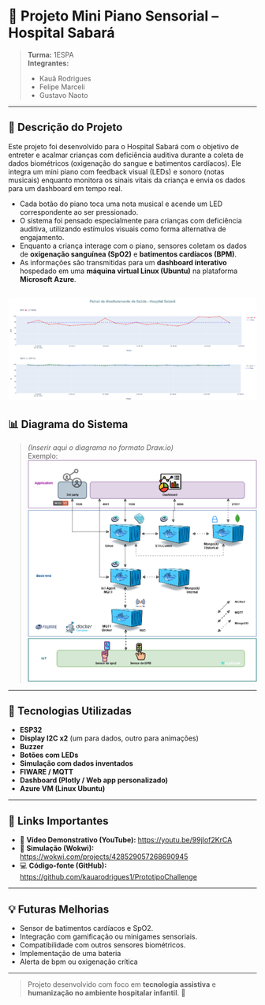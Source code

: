 # 🎵 Projeto Mini Piano Sensorial – Hospital Sabará

> **Turma:** 1ESPA  
> **Integrantes:**  
> - Kauã Rodrigues  
> - Felipe Marceli  
> - Gustavo Naoto  

---

## 🧠 Descrição do Projeto

Este projeto foi desenvolvido para o Hospital Sabará com o objetivo de entreter e acalmar crianças com deficiência auditiva durante a coleta de dados biométricos (oxigenação do sangue e batimentos cardíacos). Ele integra um mini piano com feedback visual (LEDs) e sonoro (notas musicais) enquanto monitora os sinais vitais da criança e envia os dados para um dashboard em tempo real.

- Cada botão do piano toca uma nota musical e acende um LED correspondente ao ser pressionado.
- O sistema foi pensado especialmente para crianças com deficiência auditiva, utilizando estímulos visuais como forma alternativa de engajamento.
- Enquanto a criança interage com o piano, sensores coletam os dados de **oxigenação sanguínea (SpO2)** e **batimentos cardíacos (BPM)**.
- As informações são transmitidas para um **dashboard interativo** hospedado em uma **máquina virtual Linux (Ubuntu)** na plataforma **Microsoft Azure**.

![Dashboard do projeto](assets/dashboard.png)
---

## 📊 Diagrama do Sistema

> *(Inserir aqui o diagrama no formato Draw.io)*  
> Exemplo: ![Diagrama do sistema](assets/chalengeP.drawio.png)

---

## 🔧 Tecnologias Utilizadas

- **ESP32**
- **Display I2C x2** (um para dados, outro para animações)
- **Buzzer**
- **Botões com LEDs**
- **Simulação com dados inventados**
- **FIWARE / MQTT**
- **Dashboard (Plotly / Web app personalizado)**
- **Azure VM (Linux Ubuntu)**

---

## 🔗 Links Importantes

- 🎥 **Vídeo Demonstrativo (YouTube):** https://youtu.be/99jlof2KrCA
- 🧪 **Simulação (Wokwi):** https://wokwi.com/projects/428529057268690945
- 💻 **Código-fonte (GitHub):** https://github.com/kauarodrigues1/PrototipoChallenge

---

## 💡 Futuras Melhorias

- Sensor de batimentos cardíacos e SpO2.
- Integração com gamificação ou minigames sensoriais.
- Compatibilidade com outros sensores biométricos.
- Implementação de uma bateria
- Alerta de bpm ou oxigenação crítica 


---

> Projeto desenvolvido com foco em **tecnologia assistiva** e **humanização no ambiente hospitalar infantil**. 💙
